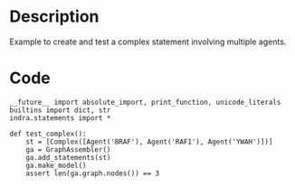 # Description
Example to create and test a complex statement involving multiple agents.

# Code
```
__future__ import absolute_import, print_function, unicode_literals
builtins import dict, str
indra.statements import *

def test_complex():
    st = [Complex([Agent('BRAF'), Agent('RAF1'), Agent('YWAH')])]
    ga = GraphAssembler()
    ga.add_statements(st)
    ga.make_model()
    assert len(ga.graph.nodes()) == 3

```
